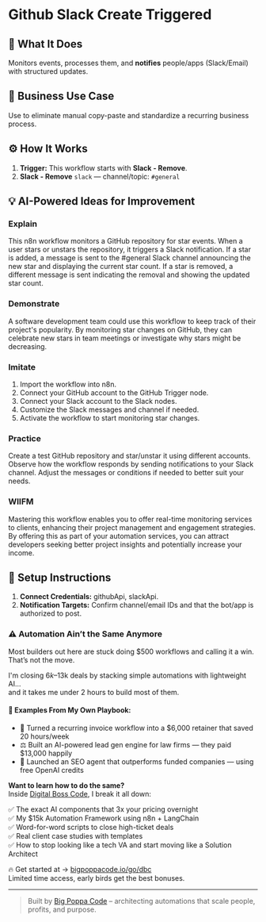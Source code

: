 # Github Slack Create Triggered
  ## 🚀 What It Does
  Monitors events, processes them, and **notifies** people/apps (Slack/Email) with structured updates.
  
  ## 💼 Business Use Case
  Use to eliminate manual copy-paste and standardize a recurring business process.
  
  ## ⚙️ How It Works
  1. **Trigger:** This workflow starts with **Slack - Remove**.
  2. **Slack - Remove** `slack` — channel/topic: `#general`
  
  ## 💡 AI-Powered Ideas for Improvement
  ### Explain
This n8n workflow monitors a GitHub repository for star events. When a user stars or unstars the repository, it triggers a Slack notification. If a star is added, a message is sent to the #general Slack channel announcing the new star and displaying the current star count. If a star is removed, a different message is sent indicating the removal and showing the updated star count.

### Demonstrate
A software development team could use this workflow to keep track of their project's popularity. By monitoring star changes on GitHub, they can celebrate new stars in team meetings or investigate why stars might be decreasing.

### Imitate
1. Import the workflow into n8n.
2. Connect your GitHub account to the GitHub Trigger node.
3. Connect your Slack account to the Slack nodes.
4. Customize the Slack messages and channel if needed.
5. Activate the workflow to start monitoring star changes.

### Practice
Create a test GitHub repository and star/unstar it using different accounts. Observe how the workflow responds by sending notifications to your Slack channel. Adjust the messages or conditions if needed to better suit your needs.

### WIIFM
Mastering this workflow enables you to offer real-time monitoring services to clients, enhancing their project management and engagement strategies. By offering this as part of your automation services, you can attract developers seeking better project insights and potentially increase your income.
  
  ## 🔧 Setup Instructions
  1. **Connect Credentials:** githubApi, slackApi.
2. **Notification Targets:** Confirm channel/email IDs and that the bot/app is authorized to post.
  
### ⚠️ Automation Ain’t the Same Anymore

Most builders out here are stuck doing $500 workflows and calling it a win.  
That’s not the move.  

I'm closing $6k–$13k deals by stacking simple automations with lightweight AI...  
and it takes me under 2 hours to build most of them.

#### 🧠 Examples From My Own Playbook:
- 🔁 Turned a recurring invoice workflow into a $6,000 retainer that saved 20 hours/week  
- ⚖️ Built an AI-powered lead gen engine for law firms — they paid $13,000 happily  
- 🚀 Launched an SEO agent that outperforms funded companies — using free OpenAI credits  

**Want to learn how to do the same?**  
Inside [Digital Boss Code](https://bigpoppacode.io/go/dbc), I break it all down:

✅ The exact AI components that 3x your pricing overnight  
✅ My $15k Automation Framework using n8n + LangChain  
✅ Word-for-word scripts to close high-ticket deals  
✅ Real client case studies with templates  
✅ How to stop looking like a tech VA and start moving like a Solution Architect  

🔥 Get started at → [bigpoppacode.io/go/dbc](https://bigpoppacode.io/go/dbc)  
Limited time access, early birds get the best bonuses.

---
> Built by [Big Poppa Code](https://bigpoppacode.io) – architecting automations that scale people, profits, and purpose.
  